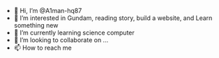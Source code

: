- 👋 Hi, I’m @A1man-hq87
- 👀 I’m interested in Gundam, reading story, build a website, and Learn something new
- 🌱 I’m currently learning science computer
- 💞️ I’m looking to collaborate on ...
- 📫 How to reach me 

<!---
A1man-hq87/A1man-hq87 is a ✨ special ✨ repository because its `README.md` (this file) appears on your GitHub profile.
You can click the Preview link to take a look at your changes.
--->
